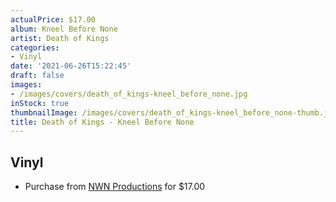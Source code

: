 ```yaml
---
actualPrice: $17.00
album: Kneel Before None
artist: Death of Kings
categories:
- Vinyl
date: '2021-06-26T15:22:45'
draft: false
images:
- /images/covers/death_of_kings-kneel_before_none.jpg
inStock: true
thumbnailImage: /images/covers/death_of_kings-kneel_before_none-thumb.jpg
title: Death of Kings - Kneel Before None
---
```


## Vinyl
* Purchase from [NWN Productions](http://shop.nwnprod.com/index.php?route=product/product&path=75&product_id=3018&sort=pd.name&order=ASC) for $17.00
